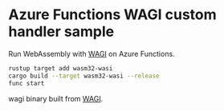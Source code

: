 # Azure Functions WAGI custom handler sample

Run WebAssembly with [WAGI](https://github.com/deislabs/wagi) on Azure Functions.

```bash
rustup target add wasm32-wasi
cargo build --target wasm32-wasi --release
func start
```

wagi binary built from [WAGI](https://github.com/deislabs/wagi).